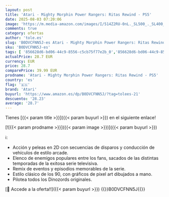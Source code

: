 ```yaml
---
layout: post
title: 'Atari - Mighty Morphin Power Rangers: Ritas Rewind - PS5'
date: 2025-08-03 07:20:06
image: 'https://m.media-amazon.com/images/I/514Z2RU-0nL._SL500_._SL400_.jpg'
comments: true
category: ofertas
author: 'tole.es'
slug: 'B0DVCFNN5J-es Atari - Mighty Morphin Power Rangers: Ritas Rewind - PS5'
sku: 'B0DVCFNN5J-es'
tags: [ '856628d6-bd06-44c9-8556-c5cb75f77e2b_0','856628d6-bd06-44c9-8556-c5cb75f77e2b_2201','856628d6-bd06-44c9-8556-c5cb75f77e2b_3601','856628d6-bd06-44c9-8556-c5cb75f77e2b_401','Arborist Merchandising Root','Hardware y juegos para PlayStation 5','Juegos para PlayStation 5','Preventa de Videojuegos','Self Service','Special Features Stores','Tienda de consolas y videojuegos infantiles','Videojuegos','Videojuegos más esperados','atari','ps5','🇪🇸', ]
actualPrice: 28.7 EUR
currency: EUR
price: 28.7
comparePrice: 39.99 EUR
prodname: 'Atari - Mighty Morphin Power Rangers: Ritas Rewind - PS5'
country: 'es'
flag: '🇪🇸'
brand: 'Atari'
buyurl: 'https://www.amazon.es/dp/B0DVCFNN5J/?tag=tolees-21'
descuento: '28.23'
average: '28.7'
---
```


Tienes [{{< param title >}}]({{< param buyurl >}}) en el siguiente enlace!

[![{{< param prodname >}}]({{< param image >}})]({{< param buyurl >}})

ℹ️:

- Acción y peleas en 2D con secuencias de disparos y conducción de vehículos de estilo arcade.
- Elenco de enemigos populares entre los fans, sacados de las distintas temporadas de la exitosa serie televisiva.
- Remix de eventos y episodios memorables de la serie.
- Estilo clásico de los 90, con gráficos de pixel art dibujados a mano.
- Pilotea todos los Dinozords originales.

[🛒 Accede a la oferta!!]({{< param buyurl >}})
{{<world>}}B0DVCFNN5J{{</world>}}
